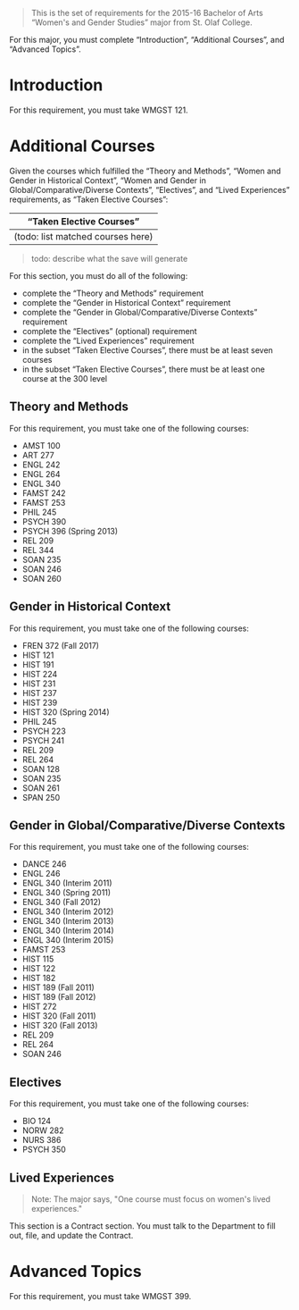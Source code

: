 > This is the set of requirements for the 2015-16 Bachelor of Arts “Women's and
> Gender Studies” major from St. Olaf College.

For this major, you must complete “Introduction”, “Additional Courses”, and “Advanced Topics”.

# Introduction
For this requirement, you must take WMGST 121.


# Additional Courses
Given the courses which fulfilled the “Theory and Methods”, “Women and Gender in Historical Context”, “Women and Gender in Global/Comparative/Diverse Contexts”, “Electives”, and “Lived Experiences” requirements, as “Taken Elective Courses”:

| “Taken Elective Courses” |
| ------------------------ |
| (todo: list matched courses here) |

> todo: describe what the save will generate

For this section, you must do all of the following:

- complete the “Theory and Methods” requirement
- complete the “Gender in Historical Context” requirement
- complete the “Gender in Global/Comparative/Diverse Contexts” requirement
- complete the “Electives” (optional) requirement
- complete the “Lived Experiences” requirement
- in the subset “Taken Elective Courses”, there must be at least seven courses
- in the subset “Taken Elective Courses”, there must be at least one course at the 300 level

## Theory and Methods
For this requirement, you must take one of the following courses:

- AMST 100
- ART 277
- ENGL 242
- ENGL 264
- ENGL 340
- FAMST 242
- FAMST 253
- PHIL 245
- PSYCH 390
- PSYCH 396 (Spring 2013)
- REL 209
- REL 344
- SOAN 235
- SOAN 246
- SOAN 260

## Gender in Historical Context
For this requirement, you must take one of the following courses:

- FREN 372 (Fall 2017)
- HIST 121
- HIST 191
- HIST 224
- HIST 231
- HIST 237
- HIST 239
- HIST 320 (Spring 2014)
- PHIL 245
- PSYCH 223
- PSYCH 241
- REL 209
- REL 264
- SOAN 128
- SOAN 235
- SOAN 261
- SPAN 250

## Gender in Global/Comparative/Diverse Contexts
For this requirement, you must take one of the following courses:

- DANCE 246
- ENGL 246
- ENGL 340 (Interim 2011)
- ENGL 340 (Spring 2011)
- ENGL 340 (Fall 2012)
- ENGL 340 (Interim 2012)
- ENGL 340 (Interim 2013)
- ENGL 340 (Interim 2014)
- ENGL 340 (Interim 2015)
- FAMST 253
- HIST 115
- HIST 122
- HIST 182
- HIST 189 (Fall 2011)
- HIST 189 (Fall 2012)
- HIST 272
- HIST 320 (Fall 2011)
- HIST 320 (Fall 2013)
- REL 209
- REL 264
- SOAN 246

## Electives
For this requirement, you must take one of the following courses:

- BIO 124
- NORW 282
- NURS 386
- PSYCH 350

## Lived Experiences
> Note: The major says, "One course must focus on women's lived experiences."

This section is a Contract section. You must talk to the Department to fill out,
file, and update the Contract.

# Advanced Topics
For this requirement, you must take WMGST 399.


